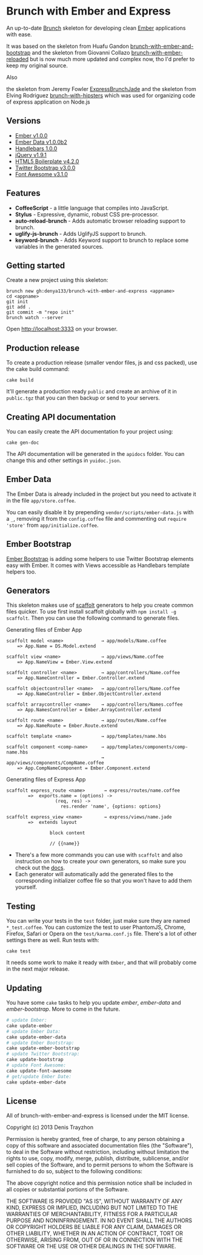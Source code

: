 # Brunch with Ember and Express
An up-to-date [Brunch](http://brunch.io) skeleton for developing clean [Ember](http://emberjs.com) applications with ease.

It was based on the skeleton from Huafu Gandon [brunch-with-ember-and-bootstrap](https://github.com/huafu/brunch-with-ember-and-bootstrap) and
the skeleton from Giovanni Collazo [brunch-with-ember-reloaded](https://github.com/gcollazo/brunch-with-ember-reloaded) but is now much more updated and complex now, tho I'd prefer to keep my original source.

Also 

the skeleton from Jeremy Fowler [ExpressBrunchJade](https://github.com/jerfowler/ExpressBrunchJade)
and the skeleton from Elving Rodriguez [brunch-with-hipsters](https://github.com/elving/brunch-with-hipsters) 
which was used for organizing code of express application on Node.js  


## Versions
- [Ember v1.0.0](http://emberjs.com)
- [Ember Data v1.0.0b2](https://github.com/emberjs/data)
- [Handlebars 1.0.0](http://handlebarsjs.com)
- [jQuery v1.9.1](http://jquery.com)
- [HTML5 Boilerplate v4.2.0](http://html5boilerplate.com)
- [Twitter Bootstrap v3.0.0](https://github.com/twitter/bootstrap)
- [Font Awesome v3.1.0](http://fontawesome.io)


## Features
- **CoffeeScript** - a little language that compiles into JavaScript.
- **Stylus** - Expressive, dynamic, robust CSS pre-processor.
- **auto-reload-brunch** - Adds automatic browser reloading support to brunch.
- **uglify-js-brunch** - Adds UglifyJS support to brunch.
- **keyword-brunch** - Adds Keyword support to brunch to replace some variables in the generated sources.


## Getting started
Create a new project using this skeleton:
```
brunch new gh:denya133/brunch-with-ember-and-express <appname>
cd <appname>
git init
git add .
git commit -m "repo init"
brunch watch --server
```
Open [http://localhost:3333](http://localhost:3333) on your browser.


## Production release
To create a production release (smaller vendor files, js and css packed), use the cake build command:
```
cake build
```
It'll generate a production ready `public` and create an archive of it in `public.tgz` that you can then backup or send to your servers.


## Creating API documentation
You can easily create the API documentation fo your project using:
```
cake gen-doc
```
The API documentation will be generated in the `apidocs` folder. You can change this and other settings in `yuidoc.json`.


## Ember Data
The Ember Data is already included in the project but you need to activate it in the file `app/store.coffee`.

You can easily disable it by prepending `vendor/scripts/ember-data.js` with a `_`, removing it from the `config.coffee` file and commenting out `require 'store'` from `app/initialize.coffee`.


## Ember Bootstrap
[Ember Bootstrap](https://github.com/emberjs-addons/ember-bootstrap) is adding some helpers to use Twitter Bootstrap elements easy with Ember. It comes with Views accessible as Handlebars template helpers too.


## Generators
This skeleton makes use of [scaffolt](https://github.com/paulmillr/scaffolt#readme) generators to help you create common files quicker. To use first install scaffolt globally with `npm install -g scaffolt`. Then you can use the following command to generate files.

Generating files of Ember App

```
scaffolt model <name>              → app/models/Name.coffee
    => App.Name = DS.Model.extend

scaffolt view <name>               → app/views/Name.coffee
    => App.NameView = Ember.View.extend

scaffolt controller <name>         → app/controllers/Name.coffee
    => App.NameController = Ember.Controller.extend

scaffolt objectcontroller <name>   → app/controllers/Name.coffee
    => App.NameController = Ember.ObjectController.extend

scaffolt arraycontroller <name>    → app/controllers/Names.coffee
    => App.NamesController = Ember.ArrayController.extend

scaffolt route <name>              → app/routes/Name.coffee
    => App.NameRoute = Ember.Route.extend

scaffolt template <name>           → app/templates/name.hbs

scaffolt component <comp-name>     → app/templates/components/comp-name.hbs
                                   → app/views/components/CompName.coffee
    => App.CompNameComponent = Ember.Component.extend
```

Generating files of Express App

```
scaffolt express_route <name>		→ express/routes/name.coffee
		=> 	exports.name = (options) ->
				  (req, res) ->
				    res.render 'name', {options: options}

scaffolt express_view <name>		→ express/views/name.jade
		=> 	extends layout

				block content

				// {{name}}
```

* There's a few more commands you can use with `scaffolt` and also instruction on how to create your own generators, so make sure you check out the [docs](https://github.com/paulmillr/scaffolt#readme).
* Each generator will automatically add the generated files to the corresponding initializer coffee file so that you won't have to add them yourself.


## Testing
You can write your tests in the `test` folder, just make sure they are named `*_test.coffee`. You can customize the test to user PhantomJS, Chrome, Firefox, Safari or Opera on the `test/karma.conf.js` file. There's a lot of other settings there as well. Run tests with:

```
cake test
```
It needs some work to make it ready with `Ember`, and that will probably come in the next major release.


## Updating
You have some `cake` tasks to help you update *ember*, *ember-data* and *ember-bootstrap*. More to come in the future.
```bash
# update Ember:
cake update-ember
# update Ember Data:
cake update-ember-data
# update Ember Bootstrap:
cake update-ember-bootstrap
# update Twitter Bootstrap:
cake update-bootstrap
# update Font Awesome:
cake update-font-awesome
# get/update Ember Date:
cake update-ember-date
```

## License
All of brunch-with-ember-and-express is licensed under the MIT license.

Copyright (c) 2013 Denis Trayzhon

Permission is hereby granted, free of charge, to any person obtaining a copy of this software and associated documentation files (the "Software"), to deal in the Software without restriction, including without limitation the rights to use, copy, modify, merge, publish, distribute, sublicense, and/or sell copies of the Software, and to permit persons to whom the Software is furnished to do so, subject to the following conditions:

The above copyright notice and this permission notice shall be included in all copies or substantial portions of the Software.

THE SOFTWARE IS PROVIDED "AS IS", WITHOUT WARRANTY OF ANY KIND, EXPRESS OR IMPLIED, INCLUDING BUT NOT LIMITED TO THE WARRANTIES OF MERCHANTABILITY, FITNESS FOR A PARTICULAR PURPOSE AND NONINFRINGEMENT. IN NO EVENT SHALL THE AUTHORS OR COPYRIGHT HOLDERS BE LIABLE FOR ANY CLAIM, DAMAGES OR OTHER LIABILITY, WHETHER IN AN ACTION OF CONTRACT, TORT OR OTHERWISE, ARISING FROM, OUT OF OR IN CONNECTION WITH THE SOFTWARE OR THE USE OR OTHER DEALINGS IN THE SOFTWARE.
